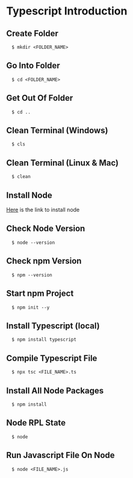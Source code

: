 # Typescript Introduction

## Create Folder

```shell
  $ mkdir <FOLDER_NAME>
```

## Go Into Folder

```shell
  $ cd <FOLDER_NAME>
```

## Get Out Of Folder

```shell
  $ cd ..
```

## Clean Terminal (Windows)

```shell
  $ cls
```

## Clean Terminal (Linux & Mac)

```shell
  $ clean
```

## Install Node

[Here](https://nodejs.org/en/) is the link to install node

## Check Node Version

```shell
  $ node --version
```

## Check npm Version

```shell
  $ npm --version
```

## Start npm Project

```shell
  $ npm init --y
```

## Install Typescript (local)

```shell
  $ npm install typescript
```

## Compile Typescript File

```shell
  $ npx tsc <FILE_NAME>.ts
```

## Install All Node Packages

```shell
  $ npm install
```

## Node RPL State

```shell
  $ node
```

## Run Javascript File On Node

```shell
  $ node <FILE_NAME>.js
```
